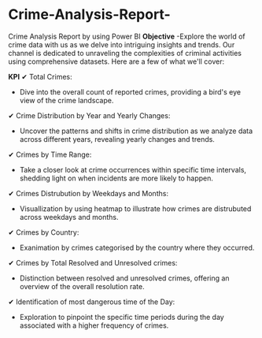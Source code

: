 # Crime-Analysis-Report-
Crime Analysis Report by using Power BI
**Objective** -Explore the world of crime data with us as we delve into intriguing insights and trends. Our channel is dedicated to unraveling the complexities of criminal activities using comprehensive datasets. Here are a few of  what we'll cover:

**KPI**
✔ Total Crimes:
   - Dive into the overall count of reported crimes, providing a bird's eye view of the crime landscape.

✔ Crime Distribution by Year and Yearly Changes:
   - Uncover the patterns and shifts in crime distribution as we analyze data across different years, revealing yearly changes and trends.

✔ Crimes by Time Range:
   - Take a closer look at crime occurrences within specific time intervals, shedding light on when incidents are more likely to happen.

✔ Crimes Distrubution by Weekdays and Months:    
   - Visuallization by using heatmap to illustrate how crimes are distrubuted across weekdays and months.

✔ Crimes by Country:
   - Exanimation by crimes categorised by the country where they occurred.

✔ Crimes by Total Resolved and Unresolved crimes:
   - Distinction between resolved and unresolved crimes, offering an overview of the overall resolution rate.

✔ Identification of most dangerous time of the Day:
   - Exploration to pinpoint the specific time periods during the day associated with a higher frequency of crimes.
